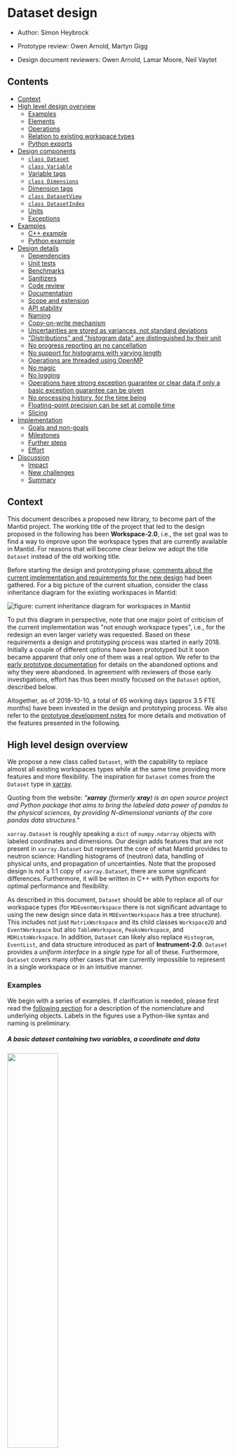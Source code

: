 # Dataset design

- Author:
  Simon Heybrock

- Prototype review:
  Owen Arnold,
  Martyn Gigg

- Design document reviewers:
  Owen Arnold,
  Lamar Moore,
  Neil Vaytet

## Contents

- [Context](#context)
- [High level design overview](#overview)
  - [Examples](#overview-examples)
  - [Elements](#overview-elements)
  - [Operations](#overview-operations)
  - [Relation to existing workspace types](#overview-relation-to-existing-workspace-types)
  - [Python exports](#overview-python-exports)
- [Design components](#design-components)
  - [`class Dataset`](#design-components-dataset)
  - [`class Variable`](#design-components-variable)
  - [Variable tags](#design-components-variable-tags)
  - [`class Dimensions`](#design-components-dimensions)
  - [Dimension tags](#design-components-dimension-tags)
  - [`class DatasetView`](#design-components-datasetview)
  - [`class DatasetIndex`](#design-components-datasetindex)
  - [Units](#design-components-units)
  - [Exceptions](#design-components-exceptions)
- [Examples](#xamples)
  - [C++ example](#examples-cpp)
  - [Python example](#examples-python)
- [Design details](#design-details)
  - [Dependencies](#design-details-dependencies)
  - [Unit tests](#design-details-unit-tests)
  - [Benchmarks](#design-details-benchmarks)
  - [Sanitizers](#design-details-sanitizers)
  - [Code review](#design-details-code-review)
  - [Documentation](#design-details-documentation)
  - [Scope and extension](#design-details-scope-and-extension)
  - [API stability](#design-details-api-stability)
  - [Naming](#design-details-naming)
  - [Copy-on-write mechanism](#design-details-copy-on-write-mechanism)
  - [Uncertainties are stored as variances, not standard deviations](#design-details-uncertainties-are-stored-as-variances)
  - ["Distributions" and "histogram data" are distinguished by their unit](#design-details-distribution-histogram-distinguised-by-unit)
  - [No progress reporting an no cancellation](#design-details-no-progress-reporting-no-cancellation)
  - [No support for histograms with varying length](#design-details-no-length-variation)
  - [Operations are threaded using OpenMP](#design-details-threading)
  - [No magic](#design-details-no-magic)
  - [No logging](#design-details-no-logging)
  - [Operations have strong exception guarantee or clear data if only a basic exception guarantee can be given](#design-details-exception-safety)
  - [No processing history, for the time being](#design-details-no-processing-history)
  - [Floating-point precision can be set at compile time](#design-details-floating-point-precision-compile-time)
  - [Slicing](#design-details-slicing)
- [Implementation](#implementation)
  - [Goals and non-goals](#implementation-goals-and-non-goals)
  - [Milestones](#implementation-milestones)
  - [Further steps](#implementation-further-steps)
  - [Effort](#implementation-effort)
- [Discussion](#discussion)
  - [Impact](#discussion-impact)
  - [New challenges](#discussion-new-challenges)
  - [Summary](#discussion-summary)


## <a name="context"></a>Context

This document describes a proposed new library, to become part of the Mantid project.
The working title of the project that led to the design proposed in the following has been **Workspace-2.0**, i.e., the set goal was to find a way to improve upon the workspace types that are currently available in Mantid.
For reasons that will become clear below we adopt the title `Dataset` instead of the old working title.

Before starting the design and prototyping phase, [comments about the current implementation and requirements for the new design](https://github.com/mantidproject/documents/blob/master/Project-Management/CoreTeam/workspace-notes.md) had been gathered.
For a big picture of the current situation, consider the class inheritance diagram for the existing workspaces in Mantid:

![figure: current inheritance diagram for workspaces in Mantid](workspace-hierarchy.png)

To put this diagram in perspective, note that one major point of criticism of the current implementation was "not enough workspace types", i.e., for the redesign an even larger variety was requested.
Based on these requirements a design and prototyping process was started in early 2018.
Initially a couple of different options have been prototyped but it soon became apparent that only one of them was a real option.
We refer to the [early prototype documentation](https://github.com/mantidproject/workspace-sandbox) for details on the abandoned options and why they were abandoned.
In agreement with reviewers of those early investigations, effort has thus been mostly focused on the `Dataset` option, described below.

Altogether, as of 2018-10-10, a total of 65 working days (approx 3.5 FTE months) have been invested in the design and prototyping process.
We also refer to the [prototype development notes](development-notes.md) for more details and motivation of the features presented in the following.


## <a name="overview"></a>High level design overview

We propose a new class called `Dataset`, with the capability to replace almost all existing workspaces types while at the same time providing more features and more flexibility.
The inspiration for `Dataset` comes from the `Dataset` type in [xarray](http://xarray.pydata.org/en/stable/).

Quoting from the website:
*"**xarray** (formerly **xray**) is an open source project and Python package that aims to bring the labeled data power of pandas to the physical sciences, by providing N-dimensional variants of the core pandas data structures."*

`xarray.Dataset` is roughly speaking a `dict` of `numpy.ndarray` objects with labeled coordinates and dimensions.
Our design adds features that are not present in `xarray.Dataset` but represent the core of what Mantid provides to neutron science: Handling histograms of (neutron) data, handling of physical units, and propagation of uncertainties.
Note that the proposed design is *not* a 1:1 copy of `xarray.Dataset`, there are some significant differences.
Furthermore, it will be written in C++ with Python exports for optimal performance and flexibility.

As described in this document, `Dataset` should be able to replace all of our workspace types (for `MDEventWorkspace` there is not significant advantage to using the new design since data in `MDEventWorkspace` has a tree structure).
This includes not just `MatrixWorkspace` and its child classes `Workspace2D` and `EventWorkspace` but also `TableWorkspace`, `PeaksWorkspace`, and `MDHistoWorkspace`.
In addition, `Dataset` can likely also replace `Histogram`, `EventList`, and data structure introduced as part of **Instrument-2.0**.
`Dataset` provides a *uniform interface* in a *single type* for all of these.
Furthermore, `Dataset` covers many other cases that are currently impossible to represent in a single workspace or in an intuitive manner.

### <a name="overview-examples"></a>Examples

We begin with a series of examples.
If clarification is needed, please first read the [following section](#overview-elements) for a description of the nomenclature and underlying objects.
Labels in the figures use a Python-like syntax and naming is preliminary.

##### A basic dataset containing two variables, a coordinate and data

<img src="dataset-2d.png" height="48%" width="48%">

##### Coordinates can be bin-edges, i.e., their extent can be longer by one than the corresponding dimensions of other variables

<img src="dataset-2d-bin-edges.png" height="48%" width="48%">

##### Coordinates do not need to be one-dimensional, i.e., they can represent a non-shared "X", as we are used to from `API::MatrixWorkspace`

<img src="dataset-2d-coord-not-shared.png" height="48%" width="48%">

##### More coordinates can be added, e.g., for other dimensions

<img src="dataset-2d-more-coords.png" height="70%" width="70%">

##### Multiple coordinates for the same dimension are also possible, as long as the coordinate tag is different, e.g., the final energy `Ef` in a spectrometer

<img src="dataset-2d-multiple-coordinates-same-dimension.png" height="70%" width="70%">

##### Variables can be zero-dimensional

<img src="dataset-2d-variable-0d.png" height="70%" width="70%">

##### Variables can have more dimensions if needed, e.g., for multi-period data or scan data

<img src="dataset-3d.png" height="70%" width="70%">

##### Multiple data variables of the same type are supported by a different name

<img src="dataset-3d-two-data-variables.png" height="70%" width="70%">


### <a name="overview-elements"></a>Elements

`class Dataset` is the top level entity.
It simply set of variables, instances of `class Variable`.
`Variable` contains:
- Tag and name identifying the variable.
- Unit of the data held by the variable.
- Dimensions of the data held by the variable, i.e., the side lengths of a multi-dimensional cube of data, using `class Dimensions`.
- Data, stored in an array-like container.

The dimensions of the variables in a dataset can differ, but the extents of the individual dimensions must match.
*Example: A one-dimensional variable with `Dim::X` and a two-dimensional variable with `Dim::X` and `Dim::Y` in the *same* dataset.
The respective extents of `Dim::X` must match.*
*Exception:
Coordinates can represent bin edges.
In that case the extent will be larger by 1.*
A zero-dimensional variable corresponds to a point, i.e., it will contain a single data item.

Variables come in two classes, distinguished by their tag:
Coordinate variables and data variables.
This distinction enables a simple but effective definition of the behavior of `Dataset` in (arithmetic) operations:
- *Data variables* are *transformed*, e.g., subtracted in a "subtract" operation.
- *Coordinate variables* are *matched*.

As a simple example, consider subtracting two histograms:
We need to check that the X values match, and then subtract the Y values, i.e., the X values are coordinates, the Y values are data.

Examples of tags for data variables are:
- `Data::Value`
- `Data::Variance`
- `Data::String`
- `Data::Int`
- `Data::ExperimentLog`. *Question: Should this actually be a coordinate?*

Examples of tags coordinate variables are:
- `Coord::Tof`
- `Coord::dSpacing`
- `Coord::Q`
- `Coord::SpectrumNumber`
- `Coord::DetectorId`
- `Coord::SpectrumPosition`
- `Coord::DetectorPosition`
- `Coord::DetectorGrouping`
- `Coord::RowLabel`
- `Coord::X`, `Coord::Y`, `Coord::Z`
- `Coord::Qx`, `Coord::Qy`, `Coord::Qz`
- coordinates related to experiment environment parameters such as `Coord::Polarization` and `Coord::Temperature`
- `Coord::Mask`

The tag defines the underlying data type.

We furthermore define:
- Coordinate variables do not have a name and are thus identified only by their tag.
  Since `Dataset` is a set this implies that there cannot be two coordinate variable with the same tag in the same dataset.
  *Example: Having two variables `Coord::X` representing an X coordinate in a dataset is forbidden, and would indeed not make sense.*
- Coordinate variables have an implicit unit that cannot be changed (at least apart from its scale) since it is implied by the tag defining the coordinate.
  *Example: The X coordinate would always have a unit representing a *length*, e.g., `m` or `mm`.*
- Data variables have a name in addition to their tag.
  *Example: We can have a data variable holding neutron counts in `Data::Value` fom the "sample" run and a data variable holding counts for the "can" run in the *same* dataset.*

The name of data variables is furthermore used to imply a grouping of variables.
*Example: In a dataset containing data variables `Data::Value` and `Data::Variance` a matching variable name implies that the uncertainties stored in `Data::Variance` are associated with the data stored in `Data::Value`.*

The data in `Variable` is held by a type-erased handle, i.e., a `Variable` can hold data of any type.
The data handle also implements a copy-on-write mechanism, which makes `Variable` and `Dataset` cheap to copy and saves memory if only some variables in a dataset are modified.


### <a name="overview-operations"></a>Operations

Alongside the new `Dataset` type a series of basic and common operations will be provided.
A mostly but not entirely complete list of operations to be supported is:
1. Arithmetic operations: unary `-`, binary `+`, `-`, `*`, `/`
1. `transpose`
1. `slice` and `dice`
1. `concatenate` and `merge`
1. `sort`
1. `rebin`
1. `convert` (unit and/or dimension)
1. `filter`
1. Boolean/logical operations for mask operations
1. `integrate`
1. Basic statistics operations such as min, max, mean, and standard deviation
1. Serialization and deserialization, mainly for saving to and loading from disk
   *Question: Should disk I/O live in a separate module/library?*

As discussed earlier, coordinate variables are not operated on in operations between datasets.
To modify a coordinate variable, we operate directly on the variable-level.


### <a name="overview-relation-to-existing-workspace-types"></a>Relation to existing workspace types

From the above description it may not be clear how `Dataset` is used to replace existing workspace types or components so we take a break to give some examples.
For clarity, in the following we are explicitly giving the current Mantid namespace names such as `API`, `DataObjects`, `Geometry`, and `Algorithms` when referring to types from the existing implementation.

##### DataObjects::TableWorkspace

<img src="dataset-TableWorkspace.png" height="50%" width="50%">

A dataset where all variables are one-dimensional is a table.
- Each variable is a column.
- The variable name is the column label.
- `Coord::RowLabel` can provide a row label.
- `concatenate` is used to append one table to another.
- `merge` combines columns from two tables into one.
- `slice`, `dice`, or `filter` extract a new table with one or more rows.
- `sort` sorts the table.
- Coordinate and name matching enables mathematical operations on individual table columns.

See also the [working example](../test/TableWorkspace_test.cpp).

##### DataObjects::MDHistoWorkspace

A dataset with multi-dimensional variables `Data::Value` and `Data::Variance` in combination with a corresponding number of one--dimensional coordinate variables is a close equivalent to the current `DataObjects::MDHistoWorkspace`.
A typical example would be three-dimensional `Data::Value` and `Data::Variance` alongside one-dimensional `Coord:Qx`, `Coord:Qy`, and `Coord::Qz`.
- Can have coordinates that are bin edges or center points.
- Can have non-uniform binning.

##### DataObjects::Workspace2D

A dataset with two-dimensional variables `Data::Value` and `Data::Variance` in combination with a one- or two-dimensional variable `Coord::Tof` is a close equivalent to the current `DataObjects::Workspace2D`.
- Typically `Data::Value` and `Data::Variance` would both have dimensions `Dim::Tof` and `Dim::Spectrum`.
- If `Coord::Tof` has only `Dim::Tof`, it corresponds to a `DataObjects::Workspace2D` with shared X axis, if it also has `Dim::Spectrum` X is not shared.
- To represent bin edges, the extent of `Coord::Tof` in `Dim::Tof` is larger by one than `Dim::Tof` of the other variables.
- `Coord::SpectrumNumber` provides a spectrum number (currently in `API::ISpectrum`).
- Mapping from spectra to detectors (currently in `API::ISpectrum`) can be added using `Coord::DetectorGrouping`.
  For representing the instrument see the corresponding section below.
- Data from `API::ExperimentInfo` such as `API::Run` can be held by zero-dimensional variables such as `Data::ExperimentLog`.
- Masking of complete spectra or individual bins support by one- or two-dimensional variables such as `Coord::Mask`.

Most basic operations have an obvious mapping to what our current basic algorithms are doing.

See also the [working example](../test/Workspace2D_test.cpp).

##### Geometry::DetectorInfo, Geometry::ComponentInfo, and Geometry::Instrument

<img src="dataset-Instrument.png" height="60%" width="60%">

`Geometry::DetectorInfo` and `Geometry::ComponentInfo` are the result of the refactoring effort as part of **Instrument-2.0**.
Thanks to that refactoring, the underlying data is already stored in a structure of vectors, which can be mapped to variables in a dataset in an almost 1:1 manner.
- In place of `Geometry::DetectorInfo`, several variables with `Dim::Detector` would be added to a dataset.
  - `Coord::DetectorPosition` to store positions, `Coord::DetectorRotation` to store rotations, ...
- The option to have multi-dimensional variables will provide support for instruments with (synchronously) scanning detectors in a natural way.
  - Variables such as `Coord::DetectorPosition` can have the additional `Dim::DetectorScan` (in addition to `Dim::Detector`).
  - Time intervals for the scan can be stored in an additional variable `Coord::TimeInterval`.
- Data for `Geometry::ComponentInfo` can be mapped to variables in the dataset in a similar manner.
- `Geometry::Instrument` still exists as part of the pre-**Instrument-2.0** legacy.
  For the time being it can be supported by simply holding it in a zero-dimensional variable.

##### HistogramData::Histogram

`Dataset` will store histogram data as a single multi-dimensional array, i.e., *not* as a variable holding histograms.
However, we may still want to operate on a single histogram at a time in some cases.
A dataset with one-dimensional data variables `Data::Value` and `Data::Variance` alongside a one-dimensional coordinate variable such as `Coord::Tof` is a histogram.
- Arithmetic operations as well as many of the other basic operations support most of what would be required from a histogram type.

##### DataObjects::EventWorkspace

In contrast to histograms in `DataObjects::Workspace2D`, the event lists stored in `DataObject::EventWorkspace` have varying length.
Therefore, the events cannot be stored as a single multi-dimensional array.
- A one-dimensional variable `Data::Events` with `Dim::Spectrum` holds the lists of the events.
- The lists of events is a type similar to `DataObjects::EventList`.
  One option is to use `Dataset` for this, that is the dataset would contain many datasets, one for each event list.

See also the [working example](../test/EventWorkspace_test.cpp).

##### DataObjects::EventList

<img src="dataset-EventList.png" height="30%" width="30%">

A one-dimensional dataset without coordinate variables can be used to represent an event list.
- `Dim::Event` is used as the only dimension for all variables.
- `Data::Tof` and `Data::PulseTime` make up the key part of data.
- Extra variables can be added to support weighted events.
- `concatenate` provides a merge operation.
- `sort` provides sorting by time-of-flight or pulse-time.
- `filter` provides filtering by time-of-flight or pulse-time.


### <a name="overview-python-exports"></a>Python exports

All relevant high-level classes and functions are fully exposed via a Python interface.
- The C++ API is modern and is thus easily mapped to a "pythonic" dataset library.
- `Dataset` itself is very similar to Python `dict`.
- Data of variables containing plain old data such as floating point values is exposed as readable and writable `numpy.ndarray`.
  These are true multi-dimensional arrays, i.e., in contrast to the current `API::MatrixWorkspace::readX()` and `API::MatrixWorkspace::dataX()` it is *not* a separate array for every spectrum.


## <a name="design-components"></a>Design components

The following is only an incomplete description.
For more details and examples the prototype code serves as a reference.
A good starting point that gives an overview of how `Dataset` may be *used* is given by [`TableWorkspace` example](../test/TableWorkspace_test.cpp), [`Workspace2D` example](../test/Workspace2D_test.cpp), and [`EventWorkspace` example](../test/EventWorkspace_test.cpp).


### <a name="design-components-dataset"></a>`class Dataset`

`class Dataset` is literally just a set or list of variables.
- Variables can be inserted and removed.
- Iteration over variables is possible.
- Variables are identified by a combination of their tag and (for data variables) their name.
  Duplicate tag/name combinations are forbidden, i.e., `Dataset` behaves like a set.

The current implementation also contains a `Dimensions` objects, holding the space spanned by the combination of all the variables dimensions.
However, this is not necessary and may change in the actual implementation.

There are very few methods for direct manipulation of `Dataset`:
- `setSlice` to set a slice of the dataset.

The current implementation in the prototype is mostly complete regarding the actual `Dataset` interface.
Most other functionality would probably be added as free functions.
- Some interface cleanup for finding variables or checking for existence of certain tags/names is required.
- `merge` is currently a member method, but should probably be made a free function.
  Given the copy-on-write mechanism there is no advantage in having it as a method.
- Insertion mechanism for bin-edge variables needs to be clarified.


### <a name="design-components-variable"></a>`class Variable`

`class Variable` can hold a N-dimensional array of arbitrary data, with some additions that make it self-describing:
- Tag and name identifying the variable.
- Unit of the data held by the variable.
- Dimensions of the data held by the variable, i.e., the side lengths of a multi-dimensional cube of data, using `class Dimensions`.
- Data, stored in an array-like container.

In the current implementation, as much as possible has been moved out of the header to reduce compile times due to templated code.
The interface implemented currently should be mostly complete with little change required for the final implementation.

##### Type erasure

The type erasure and implementation of basic operations for `Variable` uses **concept-based polymorphism** (a pattern by Sean Parent).
The involved types are `class VariableConcept` (the interface) and `template <class T> class VariableModel` (the implementation(s)).

##### Alignment

In the prototype we align the storage of data in `Variable` to support vectorization.
There is no disadvantage to this apart from preventing move operations when initialized from a `std::vector`.
In case alignment shows no actual advantage for performance in practice we can consider removing this feature.


### <a name="design-components-variable-tags"></a>Variable tags

Variables are identified by their tag, such as `Coord::X` and `Data::Value`.
Tags are also used for `const`-correct access, e.g., for avoiding triggering a copy or joint iteration with lower-dimensional variables.
Therefore the tags are not and `enum` but a class.
This lets us use things like `dataset.get<const Coord::X>()` instead of a less intuitive `dataset.get<Coord::ConstX>()`.


### <a name="design-components-dimensions"></a>`class Dimensions`

`class Dimensions` is an ordered list of dimension names alongside the dimension's extent, i.e., it defines a N-dimensional volume.
Furthermore it provides means of operating with dimensions, such as checking if a dimension is contained, merging dimensions, checking for subspaces, and dimension ordering.
The prototype implements very little of this in a clean way, and the API should probably be redone from scratch.
In many cases the code is scattered around the project, in the implementation of individual operations.
This is to be cleaned up when implementing the full set of operations.

At a later point, a small extension of `Dimensions` can provide support for multi-dimensional chunking/partitioning.
This could enable MPI support, cache blocking for more efficient use of the CPU caches, and working with data that does not fit into memory.
- Store the full dimension extent in addition to the chunk extent in `Dimensions`.
- If a dimension of a dataset represents just a subsection of the full dimension extent we use a special dimension tag.
- Operations that operate on a particular dimension will then fail.
  *Example: `Algorithms::DiffractionFocussing` requires `Dim::Spectrum`.*
- Based on the stored full dimension extent we can assemble a dataset from chunks, or provide a multi-step operation that can deal with partial dimensions and does the assembling process.
  *Example: A version of `Algorithms::DiffractionFocussing` that first focusses within each chunk and merges focussed data from all chunks in a final step.*


### <a name="design-components-dimension-tags"></a>Dimension tags

A dimension is identified by a tag.
This is simply an `enum class Dim`.
*Note:
In the prototype this is currently named `enum class Dimension`, but we suggest renaming this to `enum class Dim` for brevity.
Despite the abbreviation this should be clear and may actually improve code readability since it is more concise when used frequently?*

An incomplete list of dimension tags:
- `Dim::X`, `Dim::Y`, `Dim::Z`.
- `Dim::Qx`, `Dim::Qy`, `Dim::Qz`.
- `Dim::Detector`
- `Dim::Spectrum`
- `Dim::Tof`
- `Dim::Wavelength`
- `Dim::DetectorScan`
- `Dim::Temperature`
- `Dim::Polarization`
- `Dim::Run`
- `Dim::Row`
- `Dim::Event`

In many cases there is a corresponding coordinate tag for a dimension.


### <a name="design-components-datasetview"></a>`class DatasetView`

Due to the type-erasure we cannot simply treat `Dataset` as an array of structs, i.e., there is no equivalent to `API::MatrixWorkspace::getSpectrum(const size_t index)`.
If only access to a single variable is required it can be accessed directly.
For cases that require joint access to multiple variables we provide `class DatasetView`:
- Effectively provides a "zip-iterator", with support for automatic on-the-fly broadcast or transposition of dimensions.
- Nested view allows for accessing a histogram-like view.
- Allows for joint iteration with bin-edge variables using a `Bin` wrapper, overcoming the old nuisance of having `length+1` bin edges.

The current implementation seems to support all required features.
Performance was originally a problem due to the multi-dimensional iteration, but has subsequently been optimized to the point where it should be sufficient for most applications.


### <a name="design-components-datasetindex"></a>`class DatasetIndex`

`class DatasetIndex` is a simple helper to index slices in a dataset via values in an axis (coordinate).
`Dataset` itself makes no attempt at keeping values in a coordinate variable validated.
For example, there is no check for duplicate spectrum numbers.
Therefore, direct indexing is not possible.
Instead `DatasetIndex` builds the index (and does the validation) on demand when constructed.

##### Rationale

I tried to *maintain* consistent indices like spectrum numbers using code in `Indexing::IndexInfo`, but it turned out to be really complicated when integrating it into `API::MatrixWorkspace`.


### <a name="design-components-units"></a>Units

Internally the prototype uses `boost::units`, but we require run-time units.
It is therefore wrapped in a class that simply stores an unique ID for every unit.
- Arithmetic operations branch off using the ID, relying on `boost::units` for the actual work.
- Probably need to add support for units scales.

Very little of this is implemented in the prototype apart from the most basic examples.
This will probably require a not insignificant amount of work to get right to make sure we capture all the subtleties.
See for example [An issue with distributions and dimensionless units](https://github.com/mantidproject/documents/blob/fix-divide-distribution/Design/DistributionsAndDimensionlessData.md) for a recent issue relating to this in Mantid.


### <a name="design-components-exceptions"></a>Exceptions

The prototype currently simply throws `std::runtime_error` in most cases.
We should most likely add a clear range of exception types that provide useful information such as indices about the failure.


## <a name="examples"></a>Examples


### <a name="examples-cpp"></a>C++ example

The following is a relatively complex example of the capabilities of `Dataset`.
Apart from minor details and operations that have not been fully implemented yet, all features that are used below have been demonstrated to work in the prototype.

```cpp
// Create an empty dataset.
Dataset d;

// Add some information about the instrument. This would likely be wrapped in
// convenience functions.
// Data passed as argument, e.g., initializer_list.
d.insert<Coord::DetectorId>({Dim::Detector, 4}, {1, 2, 3, 4});
// No data passed, will be default-constructed.
d.insert<Coord::DetectorPosition>({Dim::Detector, 4});

// Add spectrum-to-detector mapping and spectrum numbers.
std::vector<std::vector<gsl::index>> grouping = {{0, 2}, {1}, {}};
d.insert<Coord::DetectorGrouping>({Dim::Spectrum, 3}, grouping);
d.insert<Coord::SpectrumNumber>({Dim::Spectrum, 3}, {1, 2, 3});

// Add time-of-flight axis ("X" in current Mantid nomenclature) which
// will be shared for all spectra.
d.insert<Coord::Tof>({Dim::Tof, 1000});
Dimensions dims({{Dim::Tof, 1000}, {Dim::Spectrum, 3}});

// Add data and uncertainties ("Y" and "E" in current Mantid nomenclature).
d.insert<Data::Value>("sample", dims);
d.insert<Data::Variance>("sample", dims);

// Add another set of data and uncertainties.
d.insert<Data::Value>("background", dims);
d.insert<Data::Variance>("background", dims);

// Add monitors as a nested dataset.
d.insert<Coord::MonitorName>({Dim::Monitor, 2}, "beam-status", "main");
d.insert<Data::Monitor>("monitor", {Dim::Monitor, 2});
// Add data to monitors. Use DatasetIndex to do lookup by name.
DatasetIndex<Coord::MonitorName> monitors(d);
// First monitor has histogram data and is pixelated.
int pixels = 10 * 10;
auto &beam_mon = d.get<Data::Monitor>()[monitors["beam-status"]];
beam_mon.insertAsEdge<Coord::Tof>("", {Dim::Tof, 101});
beam_mon.insert<Data::Value>("", {{Dim::Tof, 100}, {Dim::Spectrum}},
                             100 * pixels);
beam_mon.insert<Data::Variance>("", {{Dim::Tof, 100}, {Dim::Spectrum}},
                                100 * pixels);
// Second monitor is event-mode.
auto &main_mon = d.get<Data::Monitor>()[monitors["main"]];
// Note that there is Coord::Tof and Data::Tof, the latter is used for events.
main_mon.insert<Data::Tof>("", {Dim::Event, 238576});
main_mon.insert<Data::PulseTime>("", {Dim::Event, 238576});

// Convert monitor do histogram.
auto mon = d.get<Data::Monitor>()[monitors["main"]];
// Bin events using axis from d.
auto mon_hist = binEvents(mon, d.at<Coord::Tof>());
// Merge histogram monitor data into monitor. Note that we can keep the
// events if we want.
mon.merge(mon_hist);

// Normalize "sample" and "background" to monitor. Note that the variables
// in monitor do not have a name so it will affect all data variables with a
// matching tag.
d /= d.get<Data::Monitor>()[monitors["main"]];

// Subtract the background. To get around name matching we extract data for
// subtraction, removing it from the dataset to avoid failure in operator-.
d.merge(d.extract("sample") - d.extract("background"));

// Copy the dataset. All variables use copy-on-write, so this is cheap.
auto spinUp(d);
spinUp.insert<Coord::Polarization>({}, Spin::Up);
auto spinDown(d);
spinDown.insert<Coord::Polarization>({}, Spin::Down);

// Build equivalent to Mantid's WorkspaceSingleValue.
Dataset offset;
offset.insert<Data::Value>("sample - background", {}, {1.0});
offset.insert<Data::Variance>("sample - background", {}, {0.1});
// Note the use of name "sample" such that offset affects sample, not
// other `Data` variables such as "background".
spinUp += offset;

// Combine data for spin-up and spin-down in same dataset, polarization is
// an extra dimension.
auto combined = concatenate(Dim::Polarization, spinUp, spinDown);

// Do a temperature scan, adding a new temperature dimension to the dataset.
Dataset tempEdges.insertAsEdge<Coord::Temperature>({Dim::Temperature, 6},
                                                   {273.0, 200.0, 100.0, 10.0,
                                                    4.2, 4.1});
// Empty dataset for accumulation.
Dataset scan;
auto dataPoint(combined);
for (const auto temperature : DatasetView<Bin<Coord::Temperature>>(tempEdges)) {
  dataPoint.get<Data::Value>("sample - background")[0] =
      exp(-0.001 * temperature.center());
  // Note that concatenate will collapse dimensions of a variable if the
  // variable is constant. For example, Coord::Tof is the same for all data
  // points so it will *not* have Dim::Temperature in the result.
  scan = concatenate(Dim::Temperature, scan, dataPoint);
}
// Merge temperature axis.
scan.merge(tempEdges);

// Convert units or dimension. Note that for units of independent variables
// a unit change implies a change in the dimension (label). The exact API
// for this has not been design yet.
scan = convert(scan, Dim::Tof, Dim::Wavelength);

// Extract a single wavelength slice.
auto lambdaSlice = slice(scan, Dim::Wavelength, 10.5);

// Compute the spin difference.
DatasetIndex<Coord::Polarization> spin(lambdaSlice);
// If we want to subtract slices we need to remove mismatching coordinates
// first, otherwise binary operations will fail.
lambdaSlice.erase<Coord::Polarization>();
lambdaSlice = slice(lambdaSlice, Dim::Polarization, spin[Spin::Up]) -
              slice(lambdaSlice, Dim::Polarization, spin[Spin::Down]);

// Create a nested DatasetView, for "zip"-style iteration
// Define an abbreviation for a nested view. For convenience, frequently
// used variants could be provided as built-ins. Note the `Bin` wrapper,
// which is used for joint iteration of bin-edge variables and other
// variables.
using Histogram = DatasetView<Bin<Coord::Temperature>, const Data::Value,
                              const Data::StdDev>;
// We specify Dim::Temperature when creating the view, indicating that the
// (outer) view will not iterate that dimension. This implies that it will
// be the (only) dimension of the nested views.
DatasetView<Histogram, const Coord::SpectrumNumber>
    view(lambdaSlice, "sample - background", {Dim::Temperature});

for (const auto &tempDependence : view) {
  // Items in view have named getters, alternatively
  // get<Coord::SpectrumNumber>() can be used.
  printf("Plotting spectrum %d\n", tempDependence.spectrumNumber());
  // Plot the data.
  mantid::matplotlib::plot(tempDependence.get<Histogram>());
  // The view we are passing to `plot` can be operated on as follows.
  for (const auto bin : tempDependence.get<Histogram>()) {
    // Note that we can read left, right, and center of the bin, even though
    // the underlying data is storing the edges.
    mantid::matplotlib::drawBox(bin.left(), bin.right(), bin.value());
    // Note that we can read the standard deviation, even though the
    // underlying data is stored as variance.
    mantid::matplotlib::drawErrorBar(bin.center(), bin.value(), bin.stdDev());
  }
}
```


### <a name="examples-python"></a>Python example

The design of the Python API is in an early stage so we do not give a full example yet.
Overall the functionality will be as above for the C++ example.
If in doubt regarding conventions, we intend to adopt the behavior of `numpy` (or `xarray`, if applicable), in particular for indexing and slicing.


## <a name="design-details"></a>Design details


### <a name="design-details-dependencies"></a>Dependencies

- `boost::units` for unit handling.
- `boost::container` for `small_vector`, which is used as an optimization in a couple of places.
- `boost::mpl` to help with some meta programming.
- `Eigen` for vectors and rotations, in particular for detector positions.
- `gsl` is used for `gsl::index` and `gsl::span`.
  This could easily be replaced by a stand alone implementation, in particular since `span` is part of C++20.
- `range-v3` has been used for implementing some multi-column sort operations but replacing it by a stand-alone implementation should be no trouble.
- GoogleTest for unit testing.
- GoogleBenchmark for benchmarking.

The prototype has been implemented using C++14, and this is sufficient.
Nevertheless, having C++17 available would be an advantage, particularly since a moderate amount of template-meta programming is required.
Given the long time scale, it could be expected that the Mantid project is ready to move to C++17 by the time `Dataset` might be included in the main repository.

Note that `Dataset` or rather `Variable` will be able to hold data from libraries that are *not* dependencies of this library.
It is sufficient to forward-declare types when adding a tag for such a variable.
*Example:
We can store `API::Run` in `Dataset`, but the dataset library does not need to depend on `Mantid::API`.*

It is currently unclear whether this library should be kept as a separate repository or be included as a new module in the Mantid repository.
- The advantage of inclusion is the automatic use of the build server and deployment infrastructure.
- The disadvantage is a potential coupling of versioning, see [API stability](#design-details-api-stability).

If included in the Mantid repository, stand-alone packages should be provided as a light-weight alternative to downloading the full Mantid package.


### <a name="design-details-unit-tests"></a>Unit tests

The library is intended as a low-level building block and the mixed-multi-dimensional aspected lead to many corner cases.
A comprehensive and maintainable suite of unit tests is thus essential.


### <a name="design-details-benchmarks"></a>Benchmarks

Given the intention of being a low-level building block for everything else, ensuring good performance and preventing performance regression is thus essential.
A suite of benchmarks is to be maintained and monitored for changes.


### <a name="design-details-sanitizers"></a>Sanitizers

Static analysis and sanitization runs should be performed and verified automatically.
Most importantly, AddressSanitizer should be used to strictly monitor for memory corruption bugs.


### <a name="design-details-code-review"></a>Code review

The same review/approval system for pull request as in Mantid should be adopted.
However, given the scope of the project, we should require *two full reviews*, i.e., the gatekeeper should also do a thorough review, in addition to the first reviewer.


### <a name="design-details-documentation"></a>Documentation

Documentation is required for several cases:
- Library (developer) documentation.
- C++ API (user) documentation.
- Python API (user) documentation.
- Python usage examples beyond simple API documentation, e.g., how to represent complex data structures such as a `DataObjects::Workspace2D` as a `Dataset`.


### <a name="design-details-scope-and-extension"></a>Scope and extension

The design described here is seen as a nearly complete description of the scope of the dataset library.
Extending the functionally should be avoided and should happen only after careful consideration.
In particular, anything that is *more* specific than already supported should not be made part of this library, but instead be placed in another library that depends on this library.
- Actually `convert` to convert units is pretty specific as it needs to connect instrument information to data.
  Is having it as part of this lowest-level library the right choice?

There are some cases which are likely to lead to additions to the dataset library:
- Initially we will not have covered all required cases with tags for `Dim` and variable tags for `Coord` and `Data`.
  In particular, we need a new `Coord` for every unit that we support.
- As a consequence the unit handling will also need to be extended.


### <a name="design-details-api-stability"></a>API stability

The C++ version as well as the Python exports are meant as a low level building block for other parts of the project, in addition to direct use in scripts by users.
Therefore we need to ensure that the API is reasonably stable.
At the same time, we will struggle with things that do not work out early on as imagined right now and will need to change the API.
- The API is considered unstable and can change without notice until the library version has reached v1.0.
- With v1.0 onwards the Python API should only change with major releases and a proper deprecation cycle.
- The C++ API should ideally follow the same rules as the Python API.
  However, since most or all C++ code using the API should be under our control, the API may be updated in a less restrictive way if there is a good reason.

The implication is that this library would probably require versioning independent of Mantid itself.


### <a name="design-details-naming"></a>Naming

#### Components of the library are part of namespace `dataset`

##### Rationale

Mantid currently uses upper-case namespace names.
However, this can lead to artificial and unintuitive namespace or class names.
Instead, namespaces like `dataset` should be lower-case, as opposed to types which are upper-case.
We then have, e.g., `dataset::Dataset`.
This also matches the Python convention where module names are typically lower-case, thus reducing the differences between the C++ and Python APIs.

#### The Python module name is `dataset`

##### Rationale

This is a corollary from the namespace name.

#### The top level namespace and module is `mantid`

##### Rationale

Currently we have `namespace Mantid` in C++ while the Python module is `mantid`.
Changing the namespace name would improve consistency.
Furthermore, this would reduce naming clashes between existing and new code.

##### Questions

Does this make sense?
Where to we put additional functionality?
Sibling or children of `dataset`?
Consider `class Dataset` itself and two hypothetical modules with *additional* functionality that is not part of this library.
Our options would include:
1. `mantid::dataset::Dataset`, `mantid::dataset::algorithm`, `mantid::dataset::io`.
1. `mantid::dataset::Dataset`, `mantid::algorithm`, `mantid::io`.
1. `mantid::dataset::core::Dataset`, `mantid::dataset::algorithm`, `mantid::dataset::io`.


### <a name="design-details-copy-on-write-mechanism"></a>Copy-on-write mechanism

##### Context

The copy-on-write mechanism is hidden in the API and simply handled internally in `Variable`:
A copy-on-write pointer hold a `VariableConcept`.
To maintain sharing we only require code to be `const`-correct.
*Question: Cannot use `const` in Python, need methods/tags with different names that explicitly request mutable or immutable access. What is the bast naming convention?*

##### Rationale

The copy-on-write mechanism is something that has since long been adopted in Mantid, e.g., in `DataObjects::Workspace2D` for the histogram data and for `Geometry::DetectorInfo`.
However, for the interface of `API::MatrixWorkspace` (and in connection to that `HistogramData::Histogram`) this has led to an interface that is too complicated, with different API functions for read-only access, write-access, and access for sharing.


### <a name="design-details-uncertainties-are-stored-as-variances"></a>Uncertainties are stored as variances, not standard deviations

##### Rationale

Mantid currently stores uncertainties as standard deviation (except for `DataObjects::MDHistoWorkspace`).
However, most computations require the variance for propagation of uncertainties.
To this end it is often squared in place (breaking assumptions about, e.g., `HistogramData::Histogram` and `DataObjects::Workspace2D`, and subsequently converted back to standard deviation by taking the square root.
This also adds a little computational overhead.
Having a clear and well defined strategy will reduce the risk of confusion.

##### Implementation

The go-to tag for storing uncertainties will be `Data::Variance`.
`Data::StdDev` will exist, but is for *access* only, i.e., attempting to create a `Variable` with that tag should fail.
Instead `Data::StdDev` can by used in combination with `DatasetView` to *read* the standard deviations if required, e.g., for visualization purposes.
If it turns out to be useful it would also be possible to provide setters --- as opposed to a simple assignment which is possible if the actual underlying data is referenced --- for standard deviation using `DatasetView` .


### <a name="design-details-distribution-histogram-distinguised-by-unit"></a>"Distributions" and "histogram data" are distinguished by their unit

##### Rationale

Currently `API::MatrixWorkspace` (and by extension `HistogramData::Histogram`) keep a flag indicating whether data in a histogram has been divided by its bin width.
A considerable number of algorithms are checking this manually, branching to different code sections.
`HistogramData::Histogram` attempted to solve this by introducing getters like `Histogram::counts()` and `Histogram::frequencies()`.
However, it seems to be useful only in a rather limited number of places, whereas it adds a significant amount of complication to the API.
The flag adds complication and should thus be removed.

##### Implementation

This will require having a unit for "counts", i.e., we cannot simply use "dimensionless".
We need to establish whether it is possible to write clean client code based on the unit-driven mechanism.
Apart from that there should not be any major implementation difficulties.


### <a name="design-details-no-progress-reporting-no-cancellation"></a>No progress reporting and no cancellation

##### Rationale

- Most operations are simple and thus fast.
- Cancellation and progress reporting can be implemented in higher-level algorithms that *use* `Dataset`.
- Cancellation leads to undefined side effects for in-place operation, i.e., it breaks data.
- Adds complexity and complicates the interface.
- `numpy` operations cannot be cancelled and do not report progress.


### <a name="design-details-no-length-variation"></a>No support for histograms with varying length

##### Rationale

This has not been supported in `DataObjects::Workspace2D` for 10 years, until a very recent change, i.e., it does not appear to be strictly necessary.
Support has been considered and prototyped, however there are two strong reasons it is not part of the final design:
- Significant complication of implementation for all operations, leading to larger initial development cost and more difficult long-term maintenance.
- Negatively affects the performance of iteration via `DatasetView`, *even if the length does not vary*.

##### Workaround

It is possible to store a variable holding datasets in a dataset.
The result could be very similar to a current `DataObjects::Workspace2D`.
In general we should discourage doing this since most of the other functionality we provide would not work nicely with such as nested dataset.
However, if a varying histogram length is essential for some purpose it is absolutely possible.


### <a name="design-details-threading"></a>Operations are threaded using OpenMP

##### Rationale

Threading using OpenMP in a fork-join style manner is not the most efficient one.
As part of the prototyping process we considered other solutions, in particular [dask](https://dask.org/).
Dask could solve many problems such as overcoming the limitations of the fork-join approach as providing a unified solution for threading and multi-process parallelisation such as MPI.
However, the prototyping experience indicated that it is not performant enough to completely replace threading for our typical workloads.
For that reason, and for maximum simplicity, optimal performance requires multi-threading.

##### Implementation

In most cases a simple `#pragma omp parallel for` could do the job.
We should probably limit the thread count depending on the size of data and the operation in question.
For small data the threading overhead may be larger than the gains.
For large data, many cases such as `operator+` are heavily limited by memory bandwidth and using more cores than necessary for reaching the peak bandwidth would be wasteful.


### <a name="design-details-no-magic"></a>No magic

##### Rationale

Many algorithms in Mantid do "magic" under the hood:
- Convert inputs if required. *Example: Conversion from point data in `Algorithms::ConvertUnits` and `Algorithms::Rebin`.*
- Tolerate partially bad input data. *Example: Replacing special values in `Algorithms::SumSpectra`.*
- Support doing two different things that are actually different. *Example: `Algorithms::Rebin` can rebin histogram data, bin event data, or set new bin edges in a workspace.*
- Combine multiple processing steps. *Examples: Aligning bins in `Algorithms::ConvertUnits`. Loading and saving calibration files in `Algorithms::MaskDetectorsIf`.*

Support for such features complicates the implementation and makes reasoning about code harder.
It should therefore not be done in this library.
- Operations should simply fail as early as possible.
- Inputs are required to be cleaned up and converted to the correct format explicitly.
- Processing steps should be kept as separate operations.

##### Note

There is nothing wrong with "magic" in higher-level operations.
High level algorithms that simply work no matter what is thrown at them are likely still a requirement.
We are merely banning it from *this* library, i.e., the lowest-level building block.


### <a name="design-details-no-logging"></a>No logging

##### Rationale

As a corollary from the "no magic" strategy above, there will be very few occasions that require log messages.
Logging can be implemented in higher-level algorithms, or potentially in some Python wrappers.
Adding logging functionality would increase complexity and add extra dependencies.

##### Workaround

If required we could log to `stdout` using `std::cout`, which can be redirected and filtered.


### <a name="design-details-exception-safety"></a>Operations have strong exception guarantee or clear data if only a basic exception guarantee can be given

##### Rationale

For performance reasons operations can be (and are in practice) applied in-place.
If an exception is thrown it can happen that data is partially modified and thus in an unknown state.
It is impossible for client code to tell if data has been corrupted, unless there is a well defined exception safety guarantee in combination with flagging of bad data.
The user thus continue working with the bad data, with unknown consequences.

##### Implementation

Wherever possible, operations should provide a strong exception guarantee, i.e., even for in-place operations there should be no risk of unknowingly corrupting data.
This simply boils down to performing any checks up-front, before data is modified.
For operations that cannot give a strong guarantee we need to avoid accidental use of corrupted data.
The safest and simplest way to do so is to completely clear datasets that may have been corrupted.

The exception safety guarantee of each operation is to be documented.


### <a name="design-details-no-processing-history"></a>No processing history, for the time being

##### Rationale

All Mantid algorithms are recorded in the workspace processing history, and this is one of the most important features of Mantid.
It is currently not clear how this is best handled for `Dataset`.
If the operations for datasets end up getting wrapped in algorithms there is no need to direct history handling in `Dataset`.
If this is not the case it would be very desirable to have this feature, and according to very basic prototyping it could simply be handled as an additional variable in the dataset.
There would be some complications related to having a history without `API::AnalysisDataService` so there is some effort connected to coming up with an actual solution.
Overall however, it should have no influence on the `Dataset` design, i.e., it seems safe to postpone a decision until we have a clearer understanding of how `Dataset` will be used in practice and how it will get integrated in the current Mantid ecosystem.


### <a name="design-details-floating-point-precision-compile-time"></a>Floating-point precision can be set at compile time

##### Rationale

Mantid currently uses double precision for time-of-flight, counts, and values derived from the former two.
Using single precision could give a performance improvement of the order of 2x.
Apart from global accumulation (which could be done in double precision) there appear to be no (or few) operations where double precision would be required.
Taking the step to *always* use single precision for those variables would probably be too large a risk.

##### Implementation

- Define the precision of relevant variables (`Data::Value`, `Data::Variance`, `Data::Tof`, `Coord::Tof`, ...) at compile time.
- Run all tests for both the single- and the double-precision versions of the library.
- Provide two library versions, probably with a default.
  For example, we could initially default to using the double-precision library, using the single-precision version only on demand for applications with high performance demands after the particular workflow has been validated to be correct in single precision.
  At a later point, in case we have convinced ourselves that the single-precision version is always sufficient, the default could be changed.

It is not entirely clear how much development overhead this would cause for code depending on this library.
More code is likely to require templating for the precision (`double` and `single`).
However, the development cost for this library itself would be rather minor, so there is very little risk involved in supporting it from the beginning.


### <a name="design-details-slicing"></a>Slicing

We would like to support slicing as in `numpy` and `xarray`, e.g., `array[2:4,10:20, :]` in the case of slicing `Variable` (or the equivalent with named dimensions in the case of slicing `Dataset`, as supported in `xarray`).
In both `numpy` and `xarray` the returned object is a view, i.e., data is not extracted.
Since the proposed design uses a copy-on-write mechanism, supporting views is problematic, in particular if access is required from multiple threads.
We are currently investigating a potential solution for this but at this point it is not clear what the outcome will be.


## <a name="implementation"></a>Implementation


### <a name="implementation-goals-and-non-goals"></a>Goals and non-goals

##### Goals in this implementation phase

1. Provide a simple, lightweight, functional and well-tested library that can replace and enhance most of the workspaces types existing in Mantid.
1. Reach a point where this library (in combination with some supporting libraries) is useful in practice.
   We define useful as:
   - Complete low-level functionality in C++ and Python.
   - `numpy` interoperability.
   - Visualization using a slice viewer.
   - Visualization using a multi-dimensional table viewer.
   - Instrument visualization using the Mantid instrument viewer.
   - Can leverage existing Mantid code such as `DataHandling::LoadEventNexus` by a subsequent conversion into a `Dataset`.
1. Demonstrate usefulness on at least two real examples, ideally bringing them to a production ready stage.
   Candidates are:
   - Constant-wavelength (reactor) workflows, which currently use `API::MatrixWorkspace` with length-1 histograms as a workaround.
   - Imaging workflows, which would benefit from presenting data as a stack of images rather than a list of histograms, i.e., the dimension order would be the opposite of what we are used to in `API::MatrixWorkspace`.
   - Workflow with parameter scan or polarization analysis to demonstrate new capabilities of extra dimensions and/or multiple data variables.
1. If applicable, demonstrate performance gain over existing Mantid workflow.

##### Non-goals

Even beyond this implementation phase, we have the following non-goals:

1. It is a non-goal to provide a drop-in replacement for all existing workspaces, i.e., there will by no type compatibility.
1. It is a non-goal to convert all 970 algorithms to use `Dataset` instead of `API::Workspace`.
1. It is a non-goal to provide support for all visualization widgets.

This may seem like a harsh and drastic step, and it would be, if we were to consider only the next couple of years of Mantid's life.
It is justified as follows:
- We focus on ensuring long term maintainability and functionality, as well as other aspects detailed in the [core-team proposal](https://github.com/mantidproject/documents/blob/master/Project-Management/PMB/Mantid%20core%20team%20proposal.docx).
  That is, the focus is on how Mantid would and should look like in 5-10 years from now.
- For a more concrete reasons, we consider the two big refactoring projects the team has undertaken in the past couple of years:
  - The `Histogram` type as part of the `HistogramData` library is a relatively small addition.
    It mostly kept API compatibilty (for `API::MatrixWorkspace`) but nevertheless a relatively time-consuming rollout was necessary.
    In retrorespect the choice to keep the API compatible feels like it led to too many compromises and missed opportunities for solving some underlying problems.
    In particular, with a couple of exceptions, it did not lead to the cleanup in algorithm implementations we had hoped for.
  - The **Instrument-2.0** effort (with the underlying goal to improve performance and make the design more flexible)  has taken several years of effort so far and is not complete.
    In this case the API was not kept compatible and we have not encountered any serious drawbacks so far.
    The main issue here is the big discrepancy in effort between the implementation and rollout, with the latter taking the big majority, as well as the incomplete rollout state.
    Additionally, since the rollout is not complete and the old data structures are still in place we cannot fully reap the benefits of the more flexible design.

  Compared these two cases, a new "workspace" implementation and rollout to all existing algorithms is vastly more effort, probably by an order of magnitude.
  In light of the experience with `Histogram`, where the need to do a rollout severely limited the design as well as the improvements in client code, we also run the risk of severely diminishing our opportunities for actual improvement.
  That is, if were to attempt a full rollout with a mostly compatible API, we could potentially be faced with several decades worth of effort with little tangible benefit.
  This is clearly not an option.


### <a name="implementation-milestones"></a>Milestones

*To do:
This needs a lot of work.
It is quite unclear what belongs to which milestone, the idea is the have something more usable at every step.
Also, do we have any ideas that can ultimately avoid a hard and risky "drop all the old stuff" step?
*

##### Milestone 1

- Mostly useable in C++ and Python but basics not 100% complete.
- Guerilla usability testing at user/dev workshop 2019.

##### Milestone 2

- Basics complete.
- I/O, or at least converters from Mantid workspaces.
- Useful for interested developers and power users working in Python in combination with `numpy`.
- User/developer testing before reaching milestone.

##### Milestone 3

- Widgets for visualization available from Python.
- Demonstration workflows.
- User/developer testing before reaching milestone.

##### Milestone 4

- Basic Mantid integration available.
  - Can convert (most) existing workspace types to `Dataset`.
- Demonstrate performance gains.
- User/developer testing before reaching milestone.


### <a name="implementation-further-steps"></a>Further steps

It is not clear where to go after above milestones have been completed.
A lot will depend on how the first implementation phase goes, what difficulties we face, and how it is accepted by the developer and user community.
Options for follow up steps include, in no particular order:
- Replace less-used workspace types, such as `DataObjects::MaskWorkspace`, `DataObjects::GroupWorkspace`, `DataObjects::TableWorkspace`, and `DataObjects::MDHistoWorkspace`.
- Complete integration in the Mantid workbench (Mantid-4.0), including solving issues regarding adding Python objects to the `API::AnalysisDataService`.
- Develop algorithm libraries beyond core functionality, e.g., technique specifics.
- Record processing history via Python API.
- Implement a stand-alone `DatasetViewer` application.


### <a name="implementation-effort"></a>Effort

*To do: Split into milestones and improve estimates after initial design review iterations.*
In no particular order:

| Task | Weeks min | Weeks max | Comment |
| --- | --- | --- | --- |
| `Dataset` | 1 | 2 |
| `Variable` | 1 | 2 |
| `DatasetView` | 2 | 3 |
| `Dimensions` | 2 | 3 |
| units | 2 | 8 | scope/requirements unclear thus extra effort |
| other classes | 1 | 2 |
| exception system | 0.5 | 1 |
| operations: essentials | 4 | 8 | arithmetics and shape operations |
| operations: I/O | 1 | 2 | only basic types, no NeXus |
| operations: other | 4 | 8 | beyond basic arithmetics and shape operations
| performance optimization | 3 | 6 |
| Python exports | 4 | 8 | includes `numpy` interoperability |
| doc: internal | 1 | 2 |
| doc: C++ API | 0.5 | 1 |
| doc: Python API | 0.5 | 1 |
| doc: Usage examples | 2 | 3 |
| build system | 2 | 4 |
| ramp-up time for every additional developer | 2 | 3 |
| converters: `API::MatrixWorkspace` and `DataObjects::MDHistoWorkspace` to `Dataset` | 2 | 4 |
| slice viewer support | 2 | 4 | should be same as in Mantid-4.0, only effort for making it compatible is listed |
| table viewer support | 2 | 4 | should be same as in Mantid-4.0, only effort for making it compatible is listed |
| instrument viewer support | 2 | 4 | should be same as in Mantid-4.0, only effort for making it compatible is listed |
| workspace list support | 2 | 8 | wrap in `API::Workspace`? Need to define interaction with `API::AnalysisDataService`, should use a different mechanism such as Python introspection, do *not* break Python by making variables global via the ADS. |
| converters: instrument | 2 | 4 |
| helpers for instrument | 1 | 2 | e.g., functionality that is now in `Beamline::ComponentInfo` |
| code reviews by multiple parties | 4 | 8 |
| detailed design | 4 | 8 | interface details, investigate open design questions, evaluate candidates, motivate choice to get TSC approval |

Note that several of these tasks refer the development outside the core library, i.e., in additional building blocks that are based on `Dataset`.


## <a name="discussion"></a>Discussion


### <a name="discussion-impact"></a>Impact

##### General improvements

- Simple and flexible, and thus ready for the future both in terms of maintainability and new requirements.
- Guarantees the same API across all "workspace types".
- Full Python exports for all "workspace types".
- Supports a pythonic way of working.
- Improved `numpy` interoperability.
- Provides us with a chance to cull our algorithms to a well defined core plus well structured technique/facility specific extensions.
- Key features such as multidimensional variables and multiple data variables support complex workflows such as sample environment parameter scans.
- New features can be used to enable improved performance, depending on the application.
- Improved confidence in correctness due to well-defined low-level functionality and more widespread unit handling.

##### Enabling "new" use-cases

- Supporting constant-wavelength (reactor) "workspaces" without workarounds.
- Supporting workspaces where time-of-flight is not the inner dimension, e.g., imaging.
- Multiple-dimension support for all variables and "workspace types" and multiple data variables.
  Provides natural support for:
  - Sample environment parameter scans.
  - Multi-dimensional slicing.
  - Polarization analysis.


### <a name="discussion-new-challenges"></a>New challenges

We believe that this simple design will solve many of the problems we face currently when using the existing workspace types.
Obviously there will be new problems, not all of which can be foreseen.
Based on the limited experience when working with the prototype, there are a couple of new challenges we *do* foresee:
1. Avoiding an "old Mantid" vs. "new Mantid" split.
   This design is not a rewrite and real datasets will in fact reuse several of the components in existing workspaces.
   However, given that we do not intend to port all algorithms there is a real risk of getting stuck with two separate sub-projects for a very long time.
1. `Dataset` can contain anything.
   - We may need to develop strategies or standards that avoid an unmaintainable zoo of datasets.
     One example might be standards for naming variables.
   - Implementing algorithms for completely generic datasets may be more challenging, e.g., if multiple data variables are present.
1. Type-erasure makes some code slightly more cumbersome and verbose.


### <a name="discussion-summary"></a>Summary

*(to be added after first review cycles)*
